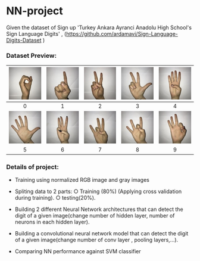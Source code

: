 # NN-project

Given the dataset of Sign up 'Turkey Ankara Ayranci Anadolu High School's Sign
Language Digits' , (https://github.com/ardamavi/Sign-Language-Digits-Dataset )

### Dataset Preview:

|<img src="Examples/example_0.JPG">|<img src="Examples/example_1.JPG">|<img src="Examples/example_2.JPG">|<img src="Examples/example_3.JPG">|<img src="Examples/example_4.JPG">|
|:-:|:-:|:-:|:-:|:-:|
|0|1|2|3|4|
|<img src="Examples/example_5.JPG">|<img src="Examples/example_6.JPG">|<img src="Examples/example_7.JPG">|<img src="Examples/example_8.JPG">|<img src="Examples/example_9.JPG">|
|5|6|7|8|9|

### Details of project:

- Training using normalized RGB image and  gray images

- Spliting  data to 2 parts:
○ Training (80%) (Applying cross validation during training).
○ testing(20%).

- Building 2 different Neural Network architectures that can detect the digit of a
given image(change number of hidden layer, number of neurons in each
hidden layer).

- Building a convolutional neural network model that can detect the digit of a
given image(change number of conv layer , pooling layers,...).

- Comparing NN performance against SVM classifier 
